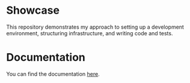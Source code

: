 # Showcase

This repository demonstrates my approach to setting up a development environment, structuring
infrastructure, and writing code and tests.

# Documentation

You can find the
documentation [here](https://v-a-fedorchenko.github.io/showcase/).